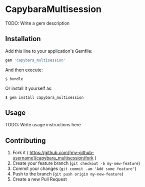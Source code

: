 # CapybaraMultisession

TODO: Write a gem description

## Installation

Add this line to your application's Gemfile:

```ruby
gem 'capybara_multisession'
```

And then execute:

    $ bundle

Or install it yourself as:

    $ gem install capybara_multisession

## Usage

TODO: Write usage instructions here

## Contributing

1. Fork it ( https://github.com/[my-github-username]/capybara_multisession/fork )
2. Create your feature branch (`git checkout -b my-new-feature`)
3. Commit your changes (`git commit -am 'Add some feature'`)
4. Push to the branch (`git push origin my-new-feature`)
5. Create a new Pull Request

